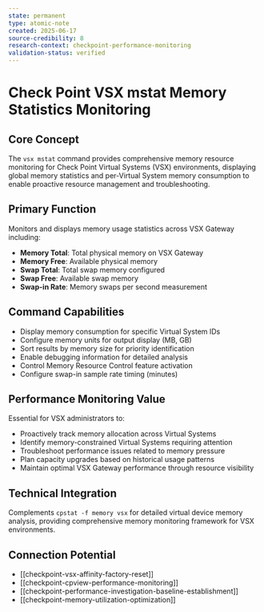 ```yaml
---
state: permanent
type: atomic-note
created: 2025-06-17
source-credibility: 8
research-context: checkpoint-performance-monitoring
validation-status: verified
---
```


# Check Point VSX mstat Memory Statistics Monitoring

## Core Concept
The `vsx mstat` command provides comprehensive memory resource monitoring for Check Point Virtual Systems (VSX) environments, displaying global memory statistics and per-Virtual System memory consumption to enable proactive resource management and troubleshooting.

## Primary Function
Monitors and displays memory usage statistics across VSX Gateway including:
- **Memory Total**: Total physical memory on VSX Gateway
- **Memory Free**: Available physical memory
- **Swap Total**: Total swap memory configured
- **Swap Free**: Available swap memory
- **Swap-in Rate**: Memory swaps per second measurement

## Command Capabilities
- Display memory consumption for specific Virtual System IDs
- Configure memory units for output display (MB, GB)
- Sort results by memory size for priority identification
- Enable debugging information for detailed analysis
- Control Memory Resource Control feature activation
- Configure swap-in sample rate timing (minutes)

## Performance Monitoring Value
Essential for VSX administrators to:
- Proactively track memory allocation across Virtual Systems
- Identify memory-constrained Virtual Systems requiring attention
- Troubleshoot performance issues related to memory pressure
- Plan capacity upgrades based on historical usage patterns
- Maintain optimal VSX Gateway performance through resource visibility

## Technical Integration
Complements `cpstat -f memory vsx` for detailed virtual device memory analysis, providing comprehensive memory monitoring framework for VSX environments.

## Connection Potential
- [[checkpoint-vsx-affinity-factory-reset]]
- [[checkpoint-cpview-performance-monitoring]]
- [[checkpoint-performance-investigation-baseline-establishment]]
- [[checkpoint-memory-utilization-optimization]]